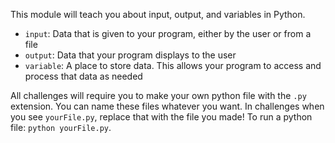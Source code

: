 This module will teach you about input, output, and variables in Python.

- `input`: Data that is given to your program, either by the user or from a file
- `output`: Data that your program displays to the user
- `variable`: A place to store data. This allows your program to access and process that data as needed

All challenges will require you to make your own python file with the `.py` extension. You can name these files whatever you want. In challenges when you see `yourFile.py`, replace that with the file you made!
To run a python file: `python yourFile.py`.

